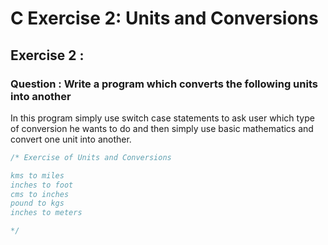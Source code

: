 # C Exercise 2: Units and Conversions
## Exercise 2 :
### Question : Write a program which converts the following units into another 
 

In this program simply use switch case statements to ask user which type of conversion he wants to do and then simply use basic mathematics and convert one unit into another.

``` c
/* Exercise of Units and Conversions

kms to miles
inches to foot
cms to inches
pound to kgs
inches to meters

*/
```